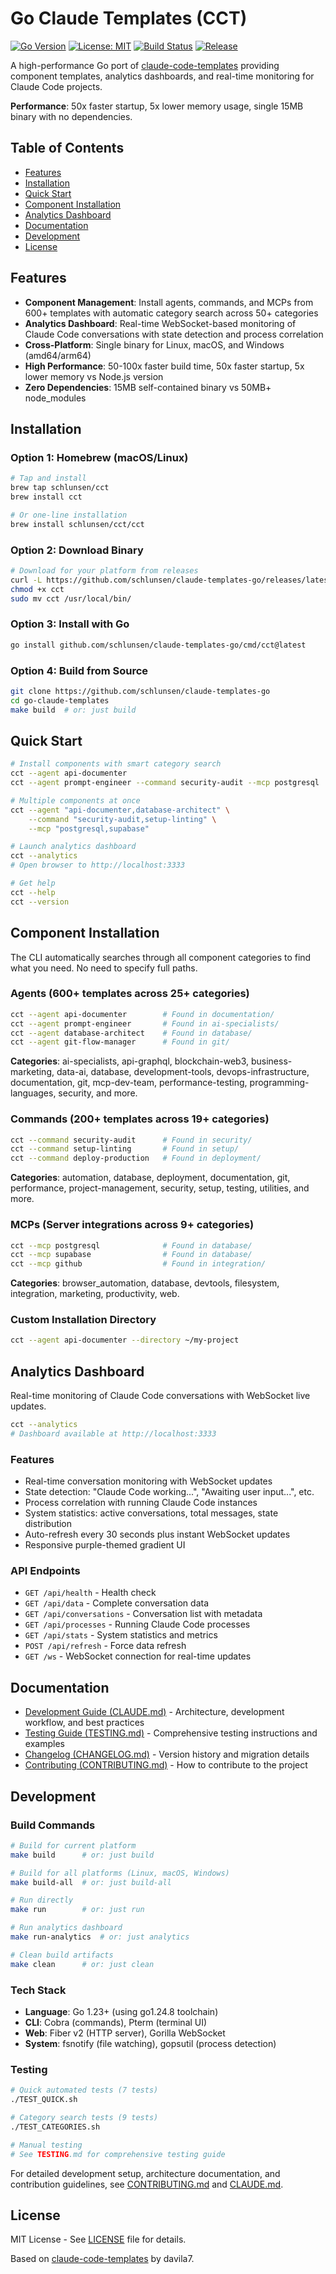 # Go Claude Templates (CCT)

[![Go Version](https://img.shields.io/badge/Go-1.23%2B-00ADD8?style=flat&logo=go)](https://go.dev/)
[![License: MIT](https://img.shields.io/badge/License-MIT-yellow.svg)](https://opensource.org/licenses/MIT)
[![Build Status](https://github.com/schlunsen/claude-templates-go/workflows/Build%20and%20Release/badge.svg)](https://github.com/schlunsen/claude-templates-go/actions)
[![Release](https://img.shields.io/github/v/release/schlunsen/claude-templates-go)](https://github.com/schlunsen/claude-templates-go/releases)

A high-performance Go port of [claude-code-templates](https://github.com/davila7/claude-code-templates) providing component templates, analytics dashboards, and real-time monitoring for Claude Code projects.

**Performance**: 50x faster startup, 5x lower memory usage, single 15MB binary with no dependencies.

## Table of Contents

- [Features](#features)
- [Installation](#installation)
- [Quick Start](#quick-start)
- [Component Installation](#component-installation)
- [Analytics Dashboard](#analytics-dashboard)
- [Documentation](#documentation)
- [Development](#development)
- [License](#license)

## Features

- **Component Management**: Install agents, commands, and MCPs from 600+ templates with automatic category search across 50+ categories
- **Analytics Dashboard**: Real-time WebSocket-based monitoring of Claude Code conversations with state detection and process correlation
- **Cross-Platform**: Single binary for Linux, macOS, and Windows (amd64/arm64)
- **High Performance**: 50-100x faster build time, 50x faster startup, 5x lower memory vs Node.js version
- **Zero Dependencies**: 15MB self-contained binary vs 50MB+ node_modules

## Installation

### Option 1: Homebrew (macOS/Linux)

```bash
# Tap and install
brew tap schlunsen/cct
brew install cct

# Or one-line installation
brew install schlunsen/cct/cct
```

### Option 2: Download Binary

```bash
# Download for your platform from releases
curl -L https://github.com/schlunsen/claude-templates-go/releases/latest/download/cct-<platform>-<arch> -o cct
chmod +x cct
sudo mv cct /usr/local/bin/
```

### Option 3: Install with Go

```bash
go install github.com/schlunsen/claude-templates-go/cmd/cct@latest
```

### Option 4: Build from Source

```bash
git clone https://github.com/schlunsen/claude-templates-go
cd go-claude-templates
make build  # or: just build
```

## Quick Start

```bash
# Install components with smart category search
cct --agent api-documenter
cct --agent prompt-engineer --command security-audit --mcp postgresql

# Multiple components at once
cct --agent "api-documenter,database-architect" \
    --command "security-audit,setup-linting" \
    --mcp "postgresql,supabase"

# Launch analytics dashboard
cct --analytics
# Open browser to http://localhost:3333

# Get help
cct --help
cct --version
```

## Component Installation

The CLI automatically searches through all component categories to find what you need. No need to specify full paths.

### Agents (600+ templates across 25+ categories)

```bash
cct --agent api-documenter        # Found in documentation/
cct --agent prompt-engineer       # Found in ai-specialists/
cct --agent database-architect    # Found in database/
cct --agent git-flow-manager      # Found in git/
```

**Categories**: ai-specialists, api-graphql, blockchain-web3, business-marketing, data-ai, database, development-tools, devops-infrastructure, documentation, git, mcp-dev-team, performance-testing, programming-languages, security, and more.

### Commands (200+ templates across 19+ categories)

```bash
cct --command security-audit      # Found in security/
cct --command setup-linting       # Found in setup/
cct --command deploy-production   # Found in deployment/
```

**Categories**: automation, database, deployment, documentation, git, performance, project-management, security, setup, testing, utilities, and more.

### MCPs (Server integrations across 9+ categories)

```bash
cct --mcp postgresql              # Found in database/
cct --mcp supabase                # Found in database/
cct --mcp github                  # Found in integration/
```

**Categories**: browser_automation, database, devtools, filesystem, integration, marketing, productivity, web.

### Custom Installation Directory

```bash
cct --agent api-documenter --directory ~/my-project
```

## Analytics Dashboard

Real-time monitoring of Claude Code conversations with WebSocket live updates.

```bash
cct --analytics
# Dashboard available at http://localhost:3333
```

### Features

- Real-time conversation monitoring with WebSocket updates
- State detection: "Claude Code working...", "Awaiting user input...", etc.
- Process correlation with running Claude Code instances
- System statistics: active conversations, total messages, state distribution
- Auto-refresh every 30 seconds plus instant WebSocket updates
- Responsive purple-themed gradient UI

### API Endpoints

- `GET /api/health` - Health check
- `GET /api/data` - Complete conversation data
- `GET /api/conversations` - Conversation list with metadata
- `GET /api/processes` - Running Claude Code processes
- `GET /api/stats` - System statistics and metrics
- `POST /api/refresh` - Force data refresh
- `GET /ws` - WebSocket connection for real-time updates

## Documentation

- [Development Guide (CLAUDE.md)](CLAUDE.md) - Architecture, development workflow, and best practices
- [Testing Guide (TESTING.md)](TESTING.md) - Comprehensive testing instructions and examples
- [Changelog (CHANGELOG.md)](CHANGELOG.md) - Version history and migration details
- [Contributing (CONTRIBUTING.md)](CONTRIBUTING.md) - How to contribute to the project

## Development

### Build Commands

```bash
# Build for current platform
make build      # or: just build

# Build for all platforms (Linux, macOS, Windows)
make build-all  # or: just build-all

# Run directly
make run        # or: just run

# Run analytics dashboard
make run-analytics  # or: just analytics

# Clean build artifacts
make clean      # or: just clean
```

### Tech Stack

- **Language**: Go 1.23+ (using go1.24.8 toolchain)
- **CLI**: Cobra (commands), Pterm (terminal UI)
- **Web**: Fiber v2 (HTTP server), Gorilla WebSocket
- **System**: fsnotify (file watching), gopsutil (process detection)

### Testing

```bash
# Quick automated tests (7 tests)
./TEST_QUICK.sh

# Category search tests (9 tests)
./TEST_CATEGORIES.sh

# Manual testing
# See TESTING.md for comprehensive testing guide
```

For detailed development setup, architecture documentation, and contribution guidelines, see [CONTRIBUTING.md](CONTRIBUTING.md) and [CLAUDE.md](CLAUDE.md).

## License

MIT License - See [LICENSE](LICENSE) file for details.

Based on [claude-code-templates](https://github.com/davila7/claude-code-templates) by davila7.
